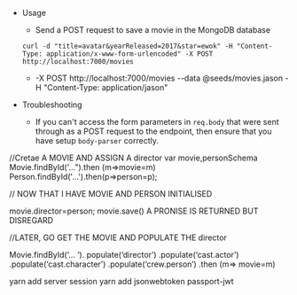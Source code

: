 
* Usage

  * Send a POST request to save a movie in the MongoDB database
  ```
  curl -d "title=avatar&yearReleased=2017&star=ewok" -H "Content-Type: application/x-www-form-urlencoded" -X POST http://localhost:7000/movies
  ```
  * -X POST http://localhost:7000/movies --data @seeds/movies.jason -H "Content-Type: application/jason"

* Troubleshooting
  * If you can't access the form parameters in `req.body` that were sent through as a POST request to the endpoint, then ensure that you have setup `body-parser` correctly.


//Cretae A MOVIE AND ASSIGN A director
var movie,personSchema
Movie.findById('...").then (m=>movie=m)
Person.findById('...').then(p=>person=p);


// NOW THAT I HAVE MOVIE AND PERSON INITIALISED

movie.director=person;
movie.save() A PRONISE IS RETURNED BUT DISREGARD

//LATER, GO GET THE MOVIE AND POPULATE THE director

Movie.findById(‘… ‘).
	populate(‘director’)
	.populate(‘cast.actor’)
	.populate(‘cast.character’)
	.populate(‘crew.person’)
	.then (m=> movie=m)

yarn add server session
yarn add jsonwebtoken passport-jwt
